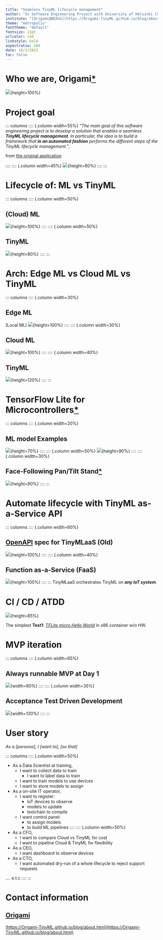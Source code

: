 ```yaml
---
title: "Seamless TinyML lifecycle management"
author: "In Software Engineering Project with University of Helsinki CS"
institute: "[Origami@NEXUS](https://Origami-TinyML.github.io/blog/about.html): [Hiroshi Doyu](mailto:hiroshi.doyu@gmail.com), [Roberto Morabito](mailto:roberto.morabito@helsinki.fi), [Michihito Mizutani](mailto:michihito.mizutani@gmail.com)"
theme: "metropolis"
fonttheme: "default"
fontsize: 11pt
urlcolor: red
linkstyle: bold
aspectratio: 169
date: 16/1/2023
toc: false
---
```

# Who we are, Origami[*](https://www.mindmeister.com/map/2547854225)
![](images/team.png){height=100%}


# Project goal
::: columns
:::: {.column width=55%}
_"The main goal of this software engineering project is to develop a solution that enables a seamless **TinyML lifecycle management**.
In particular, the idea is to build a framework that **in an automated fashion** performs the different steps of the TinyML lifecycle management."_,


from [the original application](https://github.com/Origami-TinyML/software-engineering-project/blob/artifacts/soft_eng_proj_tinyml_lifecycle.md)


::::
:::: {.column width=45%}
![](images/venn.png){height=80%}
::::
:::


# Lifecycle of: ML vs TinyML
::: columns
:::: {.column width=50%}
## (Cloud) ML
![](images/lifecycle_ml.png){height=100%}
::::
:::: {.column width=50%}
## TinyML
![](images/lifecycle_tinyml.png){height=80%}
::::
:::


# Arch: Edge ML vs Cloud ML vs TinyML
::: columns
:::: {.column width=30%}
## Edge ML
(Local ML)
![](images/ml_arch.png){height=100%}
::::
:::: {.column width=30%}
## Cloud ML
![](images/ml_arch_001.png){height=100%}
::::
:::: {.column width=40%}
## TinyML
![](images/ml_arch_002.png){height=120%}
::::
:::


# TensorFlow Lite for Microcontrollers[*](https://github.com/tensorflow/tflite-micro/tree/main/tensorflow/lite/micro/examples)
::: columns
:::: {.column width=20%}
## ML model Examples
![](images/tflm_examples.png){height=70%}
::::
:::: {.column width=50%}
![](images/tflm_hws.png){height=90%}
::::
:::: {.column width=30%}
## Face-Following Pan/Tilt Stand[*](https://www.hackster.io/petewarden/face-following-pan-tilt-stand-fe5da6)
![](images/sensor_mounting_VbOgTcwLx5.png){height=90%}
::::
:::



# Automate lifecycle with TinyML as-a-Service API
::: columns
:::: {.column width=60%}
## [OpenAPI](https://www.openapis.org/) spec for TinyMLaaS (Old)
![](images/api-server.png){height=100%}
::::
:::: {.column width=40%}
## Function as-a-Service (FaaS)
![](images/demo2-sq.png){height=100%}
::::
:::
TinyMLaaS orchestrates TinyML on _**any IoT system**_.



# CI / CD / ATDD
![](images/tdd.png){height=85%}

The simplest **Test1**: [_TFLite micro Hello World_](https://www.tensorflow.org/lite/microcontrollers#explore_the_examples) in x86 container w/o HW.



# MVP iteration
::: columns
:::: {.column width=65%}
## Always runnable MVP at Day 1
![](images/mvp_journey.png){width=80%}
::::
:::: {.column width=35%}
## Acceptance Test Driven Development
![](images/atdd.png){width=120%}
::::
:::



# User story
_As a [persona], I [want to], [so that]_

::: columns
:::: {.column width=50%}
- As a Data Scientist at training,
  - I want to collect data to train
    - I want to label data to train
  - I want to train models to use devices
  - I want to store models to assign
- As a on-site IT operator,
  - I want to register:
    - IoT devices to observe
    - models to update
    - toolchain to compile
  - I want control panel:
    - to assign models
    - to build ML pipelines
::::
:::: {.column width=50%}
- As a CFO,
  - I want to compare Cloud vs TinyML for cost
  - I want to pipeline Cloud & TinyML for flexibility
- As a CEO,
  - I want dashboard to observe devices
- As a CTO,
  - I want automated dry-run of a whole lifecycle to reject support requests

.... e.t.c
::::
:::


# Contact information
## [Origami](#Team)
[https://Origami-TinyML.github.io/blog/about.html](https://Origami-TinyML.github.io/blog/about.html)
